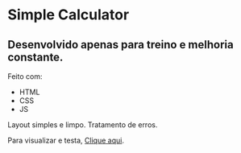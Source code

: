 # Simple Calculator

## Desenvolvido apenas para treino e melhoria constante.
Feito com:
- HTML
- CSS
- JS

Layout simples e limpo.
Tratamento de erros.

Para visualizar e testa, <a href="https://felipejuzo02.github.io/simple-calculator/">Clique aqui</a>.
